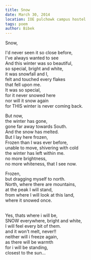 ```yaml
---
title: Snow
date: March 30, 2014
location: IOE pulchowk campus hostel
tags: poem
author: Bibek
---
```


Snow,

I'd never seen it so close before,
<br/>
I've always wanted to see
<br/>
And this winter was so beautiful,
<br/>
so special, bright and white,
<br/>
it was snowfall and I,
<br/>
felt and touched every flakes
<br/>
that fell upon me.
<br/>
It was so special,
<br/>
for it never snowed here
<br/>
nor will it snow again
<br/>
for THIS winter is never coming back.

But now,
<br/>
the winter has gone,
<br/>
gone far away towards South.
<br/>
And the snow has melted.
<br/>
But I lay here frozen,
<br/>
Frozen than I was ever before,
<br/>
unable to move, shivering with cold
<br/>
the winter has left within me.
<br/>
no more brightness,
<br/>
no more whiteness, that I see now.
<br/>

Frozen,
<br/>
but dragging myself to north.
<br/>
North, where there are mountains,
<br/>
at the peak I will stand,
<br/>
from where I will look at this land,
<br/>
where it snowed once.
<br/>

<br/>
Yes, thats where i will be,
<br/>
SNOW everywhere, bright and white,
<br/>
I will feel every bit of them.
<br/>
and it won't melt, never!!
<br/>
neither will i freeze again,
<br/>
as there will be warmth
<br/>
for i will be standing,
<br/>
closest to the sun... 
<br/>
